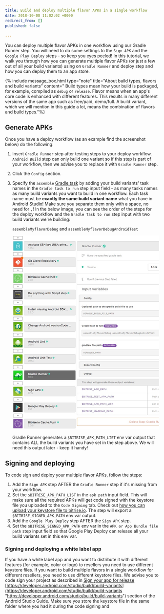 ```yaml
---
title: Build and deploy multiple flavor APKs in a single workflow
date: 2018-10-08 11:02:02 +0000
redirect_from: []
published: false

---
```

You can deploy multiple flavor APKs in one workflow using our Gradle Runner step. You will need to do some settings to the `Sign APK` and the `Google Play Deploy` steps - so keep you eyes peeled! In this tutorial, we walk you through how you can generate multiple flavor APKs (or just a few out of all your build variants) using on `Gradle Runner` and deploy step and how you can deploy them to an app store.

{% include message_box.html type="note" title="About build types, flavors and build variants" content=" Build types mean how your build is packaged, for example, compiled as `debug` or `release`. Flavor means when an app's core code is enhanced with different features. This results in many different versions of the same app such as free/paid, demo/full. A build variant, which we will mention in this guide a lot, means the combination of flavors and build types."%}

## Generate APKs

Once you have a deploy workflow (as an example find the screenshot below) do the following:

1. Insert `Gradle Runner` step after testing steps to your deploy workflow. `Android Build` step can only build one variant so if this step is part of your workflow, then we advise you to replace it with `Gradle Runner` step.
2. Click the `Config` section.
3. Specify the `assemble` [Gradle task](/tips-and-tricks/android-tips-and-tricks/#what-are-gradle-tasks-and-how-can-i-get-the-list-of-available-tasks-in-my-project/) by adding your build variants' task names in the `Gradle task to run` step input field - as many tasks names as many build variants you want to build in one workflow. Each task name must be **exactly the same build variant name** what you have in Android Studio! Make sure you separate them only with a space, no need for `,`! In the below image, you can see the order of the steps for the deploy workflow and the `Gradle Task to run` step input with two build variants we're building:

   `assembleMyflavorDebug` and `assembleMyflavorDebugAndroidTest`

   ![](/img/gradle-multiflavor.jpg)

   Gradle Runner generates a `$BITRISE_APK_PATH_LIST` env var output that contains ALL the build variants you have set in the step above. We will need this output later - keep it handy!

## Signing and deploying

To code sign and deploy your multiple flavor APKs, follow the steps:

1. Add the `Sign APK` step AFTER the `Gradle Runner` step if it's missing from your workflow.
2. Set the `$BITRISE_APK_PATH_LIST` in the `apk path` input field. This will make sure all the required APKs will get code signed with the keystore file you uploaded to the `Code Signing` tab. Check out [how you can upload your keystore file to bitrise.io](/code-signing/android-code-signing/android-code-signing-using-bitrise-sign-apk-step/#create-a-signed-apk-with-the-sign-apk-step/). The step will export a `$BITRISE_SIGNED_APK_PATH` env var output.
3. Add the `Google Play Deploy` step AFTER the `Sign APK` step.
4. Set the `$BITRISE_SIGNED_APK_PATH` env var in the `APK or App Bundle file path` step input field so that Google Play Deploy can release all your build variants set in this env var.

### Signing and deploying a white label app

If you have a white label app and you want to distribute it with different features (for example, color or logo) to resellers you need to use different keystore files. If you want to build multiple flavors in a single workflow for different resellers, you need to use different keystore files. We advise you to code sign your project as described in [Sign your app for release](https://developer.android.com/studio/publish/app-signing)  [https://developer.android.com/studio/build/build-variants](https://developer.android.com/studio/build/build-variants "https://developer.android.com/studio/build/build-variants") section of the Android Studio Guide. Make sure you store the keystore file in the same folder where you had it during the code signing and